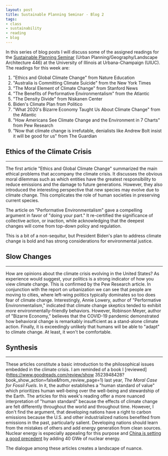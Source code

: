 ```yaml
---
layout: post
title: Sustainable Planning Seminar - Blog 2
tags:
- class
- sustainability
- reading
- blog
---
```



In this series of blog posts I will discuss some of the assigned readings
for the [Sustainable Planning Seminar](https://courses.illinois.edu/schedule/2021/spring/LA/446)
(Urban Planning/Geography/Landscape Architecture 446) at the University of
Illinois at Urbana-Champaign (UIUC).
The readings for this week are:
1. "Ethics and Global Climate Change" from Nature Education
2. "Australia is Committing Climate Suicide" from the New York Times
3. "The Moral Element of Climate Change" from Stanford News
4. "The Benefits of Performative Environmentalism" from the Atlantic
5. "The Density Divide" from Niskanen Center
6. Biden's Climate Plan from Politico
7. "What 2020's Bizarre Economy Taught Us About Climate Change" from the
Atlantic
8. "How Americans See Climate Change and the Environment in 7 Charts" from Pew
Research
9. "Now that climate change is irrefutable, denialists like Andrew Bolt insist
it will be good for us" from The Guardian

## Ethics of the Climate Crisis
---
The first article "Ethics and Global Climate Change" summarized the main ethical
problems that accompany the climate crisis. It discusses the obvious moral
dilemmas such as which entities have the greatest responsibility to reduce
emissions and the damage to future generations. However, they also introduced
the interesting perspective that new species may evolve due to climate change.
This complicates the role of human societies in preserving current species.

The article on "Performative Environmentalism" gave a compelling argument in
favor of "doing your part." It re-certified the significance of collective
action, or inaction, while acknowledging that the deepest changes will come
from top-down policy and regulation.

This is a bit of a non-sequitur, but President Biden's plan to address climate
change is bold and has strong considerations for environmental justice.

## Slow Changes
---
How are opinions about the climate crisis evolving in the United States? As
experience would suggest, your politics is a strong indicator of how you
view climate change. This is confirmed by the Pew Research article. In conjunction with the report on urbanization we can see that people are moving
to cities, where left-wing politics typically dominates so too does fear of
climate change. Interestingly, Annie Lowery, author of "Performative
Environmentalism," indicated that climate change skeptics tended to exhibit
_more_ environmentally-friendly behaviors. However, Robinson Meyer, author of
"Bizarre Economy," believes that the COVID-19 pandemic demonstrated how
behavioral change is remarkably insufficient as a stand-alone climate action.
Finally, it is exceedingly unlikely that humans will be able to "adapt" to
climate change. At least, it won't be comfortable.


## Synthesis
---
These articles constitute a basic introduction to the philosophical issues
embedded in the climate crisis. I am reminded of a book I [reviewed](https://www.goodreads.com/review/show 3523948428?book_show_action=false&from_review_page=1) last year, _The Moral Case
for Fossil Fuels_. In it, the author establishes a "human standard of value"
which prioritizes human well-being over the well-being and stewardship of the
Earth. The articles for this week's reading offer a more nuanced interpretation
of "human standard" because the effects of climate change are felt differently
throughout the world and throughout time. However, I don't find the argument,
that developing nations have a right to carbon emissions because the U.S. and
other industrialized nations benefited from emissions in the past, particularly
salient. Developing nations should learn from the mistakes of others and add
energy generation from clean sources. Nuclear energy is especially appealing
for this purpose and [China is setting a good precedent](https://www.world-nuclear.org/information-library/country-profiles/countries-a-f/china-nuclear-power.aspx) by adding 40 GWe of nuclear energy.

The dialogue among these articles creates a landscape of nuance.
